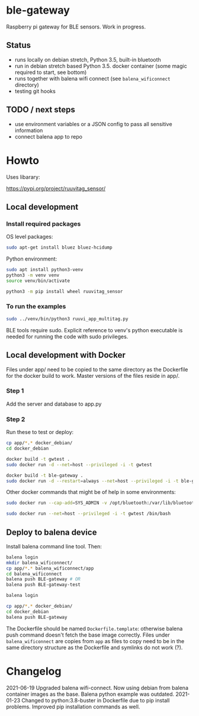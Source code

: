 # ble-gateway

Raspberry pi gateway for BLE sensors. Work in progress.

## Status

* runs locally on debian stretch, Python 3.5, built-in bluetooth
* run in debian stretch based Python 3.5. docker container (some magic required to start, see bottom)
* runs together with balena wifi connect (see `balena_wificonnect` directory)
* testing git hooks

## TODO / next steps

* use environment variables or a JSON config to pass all sensitive information
* connect balena app to repo


# Howto

Uses libarary:

https://pypi.org/project/ruuvitag_sensor/


## Local development

### Install required packages

OS level packages:
```` bash
sudo apt-get install bluez bluez-hcidump
````

Python environment:
```` bash
sudo apt install python3-venv
python3 -m venv venv
source venv/bin/activate

python3 -m pip install wheel ruuvitag_sensor
````


### To run the examples

```` bash
sudo ../venv/bin/python3 ruuvi_app_multitag.py  
````

BLE tools require sudo. Explicit reference to venv's python executable is needed for running the code with sudo privileges.


## Local development with Docker

Files under app/ need to be copied to the same directory as the Dockerfile for the docker build to work. Master versions of the files reside in app/.

### Step 1

Add the server and database to app.py

### Step 2

Run these to test or deploy:

```` bash
cp app/*.* docker_debian/
cd docker_debian

docker build -t gwtest .
sudo docker run -d --net=host --privileged -i -t gwtest

docker build -t ble-gateway .
sudo docker run -d --restart=always --net=host --privileged -i -t ble-gateway

````

Other docker commands that might be of help in some environments:
```` bash
sudo docker run --cap-add=SYS_ADMIN -v /opt/bluetooth:/var/lib/bluetooth -v /sys/fs/cgroup:/sys/fs/cgroup:ro -v /tmp/$(mktemp -d):/run --net=host --privileged -i -t gwtest /bin/bash

sudo docker run --net=host --privileged -i -t gwtest /bin/bash
````


## Deploy to balena device

Install balena command line tool. Then:

```` bash
balena login
mkdir balena_wificonnect/
cp app/*.* balena_wificonnect/app
cd balena_wificonnect
balena push BLE-gateway # OR
balena push BLE-gateway-test
````

```` bash
balena login

cp app/*.* docker_debian/
cd docker_debian
balena push BLE-gateway
````

The Dockerfile should be named `Dockerfile.template`: otherwise balena push command doesn't fetch the base image correctly.
Files under `balena_wificonnect` are copies from `app` as files to copy need to be in the same directory structure as the Dockerfile and symlinks do not work (?).

# Changelog

2021-06-19 Upgraded balena wifi-connect. Now using debian from balena container images as the base. Balena python example was outdated.
2021-01-23 Changed to python:3.8-buster in Dockerfile due to pip install problems. Improved pip installation commands as well.